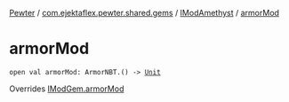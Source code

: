 [Pewter](../../index.md) / [com.ejektaflex.pewter.shared.gems](../index.md) / [IModAmethyst](index.md) / [armorMod](./armor-mod.md)

# armorMod

`open val armorMod: ArmorNBT.() -> `[`Unit`](https://kotlinlang.org/api/latest/jvm/stdlib/kotlin/-unit/index.html)

Overrides [IModGem.armorMod](../-i-mod-gem/armor-mod.md)

